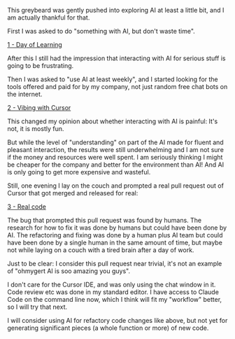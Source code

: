 This greybeard was gently pushed into exploring AI at least a little
bit, and I am actually thankful for that.

First I was asked to do "something with AI, but don't waste time".

[1 - Day of Learning](./1-day-of-learning/)

After this I still had the impression that interacting with AI for
serious stuff is going to be frustrating.

Then I was asked to "use AI at least weekly", and I started looking
for the tools offered and paid for by my company, not just random free
chat bots on the internet.

[2 - Vibing with Cursor](./2-vibing-with-cursor)

This changed my opinion about whether interacting with AI is painful:
It's not, it is mostly fun.

But while the level of "understanding" on part of the AI made for
fluent and pleasant interaction, the results were still underwhelming
and I am not sure if the money and resources were well spent.  I am
seriously thinking I might be cheaper for the company and better for
the environment than AI! And AI is only going to get more expensive
and wasteful.

Still, one evening I lay on the couch and prompted a real pull request
out of Cursor that got merged and released for real:

[3 - Real code](https://github.com/cockpit-project/cockpit-machines/pull/2224)

The bug that prompted this pull request was found by humans. The
research for how to fix it was done by humans but could have been done
by AI. The refactoring and fixing was done by a human plus AI team but
could have been done by a single human in the same amount of time, but
maybe not while laying on a couch with a tired brain after a day of
work.

Just to be clear: I consider this pull request near trivial, it's not
an example of "ohmygert AI is soo amazing you guys".

I don't care for the Cursor IDE, and was only using the chat window in
it.  Code review etc was done in my standard editor.  I have access to
Claude Code on the command line now, which I think will fit my
"workflow" better, so I will try that next.

I will consider using AI for refactory code changes like above, but
not yet for generating significant pieces (a whole function or more)
of new code.
